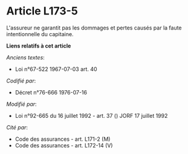 # Article L173-5

L'assureur ne garantit pas les dommages et pertes causés par la faute intentionnelle du capitaine.

**Liens relatifs à cet article**

_Anciens textes_:

  - Loi n°67-522 1967-07-03 art. 40

_Codifié par_:

  - Décret n°76-666 1976-07-16

_Modifié par_:

  - Loi n°92-665 du 16 juillet 1992 - art. 37 () JORF 17 juillet 1992

_Cité par_:

  - Code des assurances - art. L171-2 (M)
  - Code des assurances - art. L172-14 (V)
